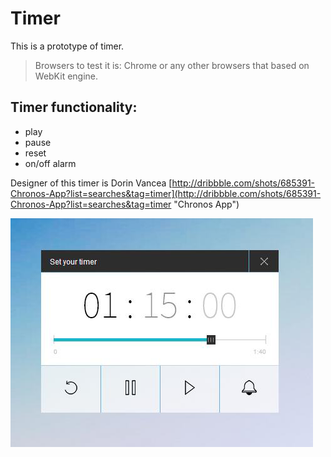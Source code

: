 # Timer 
This is a prototype of timer. 
> Browsers to test it is: Chrome or any other browsers that based on WebKit engine.

## Timer functionality:
- play
- pause
- reset
- on/off alarm

Designer of this timer is Dorin Vancea 
[http://dribbble.com/shots/685391-Chronos-App?list=searches&tag=timer](http://dribbble.com/shots/685391-Chronos-App?list=searches&tag=timer "Chronos App")

![timer](img/screenshot.png)
